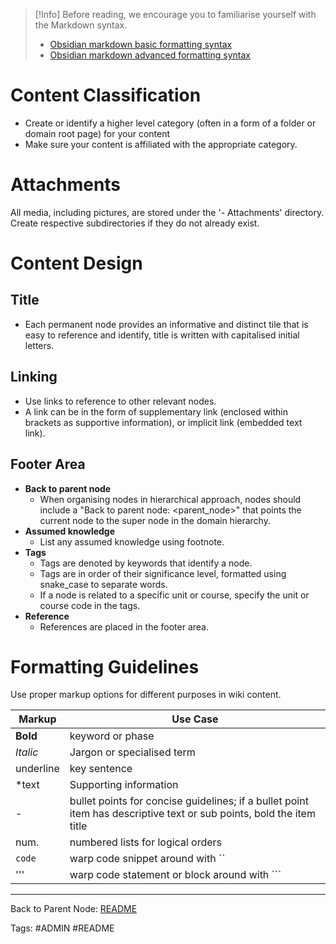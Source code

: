 >[!Info]
>Before reading, we encourage you to familiarise yourself with the Markdown syntax.
>- [Obsidian markdown basic formatting syntax](https://help.obsidian.md/Editing+and+formatting/Basic+formatting+syntax)
>- [Obsidian markdown advanced formatting syntax](https://help.obsidian.md/Editing+and+formatting/Advanced+formatting+syntax)

# Content Classification

- Create or identify a higher level category (often in a form of a folder or domain root page) for your content
- Make sure your content is affiliated with the appropriate category.

# Attachments

All media, including pictures, are stored under the '- Attachments' directory. Create respective subdirectories if they do not already exist.

# Content Design

## Title

- Each permanent node provides an informative and distinct tile that is easy to reference and identify, title is written with capitalised initial letters.

## Linking

- Use links to reference to other relevant nodes. 
- A link can be in the form of supplementary link (enclosed within brackets as supportive information), or implicit link (embedded text link). 

## Footer Area

- **Back to parent node**
    - When organising nodes in hierarchical approach, nodes should include a "Back to parent node: <parent_node>" that points the current node to the super node in the domain hierarchy.
- **Assumed knowledge**
    - List any assumed knowledge using footnote.
- **Tags**
    - Tags are denoted by keywords that identify a node.
    - Tags are in order of their significance level, formatted using snake_case to separate words. 
    - If a node is related to a specific unit or course, specify the unit or course code in the tags.
- **Reference**
    - References are placed in the footer area. 

# Formatting Guidelines

Use proper markup options for different purposes in wiki content.

|Markup|Use Case|
|---|---|
|**Bold**|keyword or phase|
|_Italic_|Jargon or specialised term|
|underline|key sentence|
|*text|Supporting information|
|-|bullet points for concise guidelines; if a bullet point item has descriptive text or sub points, bold the item title|
|num.|numbered lists for logical orders|
|`code`|warp code snippet around with ``|
|'''|warp code statement or block around with ```|

---

Back to Parent Node: [README](./README.md)

Tags: #ADMIN #README